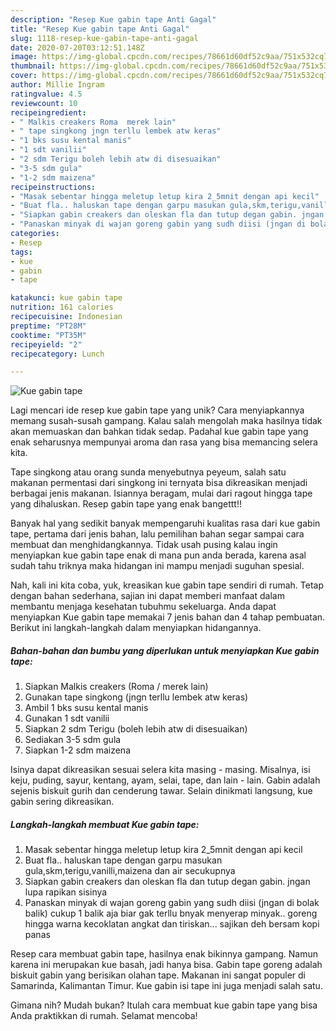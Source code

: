 ```yaml
---
description: "Resep Kue gabin tape Anti Gagal"
title: "Resep Kue gabin tape Anti Gagal"
slug: 1118-resep-kue-gabin-tape-anti-gagal
date: 2020-07-20T03:12:51.148Z
image: https://img-global.cpcdn.com/recipes/78661d60df52c9aa/751x532cq70/kue-gabin-tape-foto-resep-utama.jpg
thumbnail: https://img-global.cpcdn.com/recipes/78661d60df52c9aa/751x532cq70/kue-gabin-tape-foto-resep-utama.jpg
cover: https://img-global.cpcdn.com/recipes/78661d60df52c9aa/751x532cq70/kue-gabin-tape-foto-resep-utama.jpg
author: Millie Ingram
ratingvalue: 4.5
reviewcount: 10
recipeingredient:
- " Malkis creakers Roma  merek lain"
- " tape singkong jngn terllu lembek atw keras"
- "1 bks susu kental manis"
- "1 sdt vanilii"
- "2 sdm Terigu boleh lebih atw di disesuaikan"
- "3-5 sdm gula"
- "1-2 sdm maizena"
recipeinstructions:
- "Masak sebentar hingga meletup letup kira 2_5mnit dengan api kecil"
- "Buat fla.. haluskan tape dengan garpu masukan gula,skm,terigu,vanilli,maizena dan air secukupnya"
- "Siapkan gabin creakers dan oleskan fla dan tutup degan gabin. jngan lupa rapikan sisinya"
- "Panaskan minyak di wajan goreng gabin yang sudh diisi (jngan di bolak balik) cukup 1 balik aja biar gak terllu bnyak menyerap minyak.. goreng hingga warna kecoklatan angkat dan tiriskan... sajikan deh bersam kopi panas"
categories:
- Resep
tags:
- kue
- gabin
- tape

katakunci: kue gabin tape 
nutrition: 161 calories
recipecuisine: Indonesian
preptime: "PT28M"
cooktime: "PT35M"
recipeyield: "2"
recipecategory: Lunch

---
```



![Kue gabin tape](https://img-global.cpcdn.com/recipes/78661d60df52c9aa/751x532cq70/kue-gabin-tape-foto-resep-utama.jpg)

Lagi mencari ide resep kue gabin tape yang unik? Cara menyiapkannya memang susah-susah gampang. Kalau salah mengolah maka hasilnya tidak akan memuaskan dan bahkan tidak sedap. Padahal kue gabin tape yang enak seharusnya mempunyai aroma dan rasa yang bisa memancing selera kita.

Tape singkong atau orang sunda menyebutnya peyeum, salah satu makanan permentasi dari singkong ini ternyata bisa dikreasikan menjadi berbagai jenis makanan. Isiannya beragam, mulai dari ragout hingga tape yang dihaluskan. Resep gabin tape yang enak bangettt!!

Banyak hal yang sedikit banyak mempengaruhi kualitas rasa dari kue gabin tape, pertama dari jenis bahan, lalu pemilihan bahan segar sampai cara membuat dan menghidangkannya. Tidak usah pusing kalau ingin menyiapkan kue gabin tape enak di mana pun anda berada, karena asal sudah tahu triknya maka hidangan ini mampu menjadi suguhan spesial.


Nah, kali ini kita coba, yuk, kreasikan kue gabin tape sendiri di rumah. Tetap dengan bahan sederhana, sajian ini dapat memberi manfaat dalam membantu menjaga kesehatan tubuhmu sekeluarga. Anda dapat menyiapkan Kue gabin tape memakai 7 jenis bahan dan 4 tahap pembuatan. Berikut ini langkah-langkah dalam menyiapkan hidangannya.

<!--inarticleads1-->

##### Bahan-bahan dan bumbu yang diperlukan untuk menyiapkan Kue gabin tape:

1. Siapkan  Malkis creakers (Roma / merek lain)
1. Gunakan  tape singkong (jngn terllu lembek atw keras)
1. Ambil 1 bks susu kental manis
1. Gunakan 1 sdt vanilii
1. Siapkan 2 sdm Terigu (boleh lebih atw di disesuaikan)
1. Sediakan 3-5 sdm gula
1. Siapkan 1-2 sdm maizena


Isinya dapat dikreasikan sesuai selera kita masing - masing. Misalnya, isi keju, puding, sayur, kentang, ayam, selai, tape, dan lain - lain. Gabin adalah sejenis biskuit gurih dan cenderung tawar. Selain dinikmati langsung, kue gabin sering dikreasikan. 

<!--inarticleads2-->

##### Langkah-langkah membuat Kue gabin tape:

1. Masak sebentar hingga meletup letup kira 2_5mnit dengan api kecil
1. Buat fla.. haluskan tape dengan garpu masukan gula,skm,terigu,vanilli,maizena dan air secukupnya
1. Siapkan gabin creakers dan oleskan fla dan tutup degan gabin. jngan lupa rapikan sisinya
1. Panaskan minyak di wajan goreng gabin yang sudh diisi (jngan di bolak balik) cukup 1 balik aja biar gak terllu bnyak menyerap minyak.. goreng hingga warna kecoklatan angkat dan tiriskan... sajikan deh bersam kopi panas


Resep cara membuat gabin tape, hasilnya enak bikinnya gampang. Namun karena ini merupakan kue basah, jadi hanya bisa. Gabin tape goreng adalah biskuit gabin yang berisikan olahan tape. Makanan ini sangat populer di Samarinda, Kalimantan Timur. Kue gabin isi tape ini juga menjadi salah satu. 

Gimana nih? Mudah bukan? Itulah cara membuat kue gabin tape yang bisa Anda praktikkan di rumah. Selamat mencoba!
